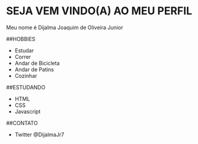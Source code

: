 # SEJA VEM VINDO(A) AO MEU PERFIL

Meu nome é Dijalma Joaquim de Oliveira Junior

##HOBBIES

- Estudar
- Correr
- Andar de Bicicleta
- Andar de Patins
- Cozinhar

##ESTUDANDO

- HTML
- CSS
- Javascript

##CONTATO

- Twitter @DijalmaJr7
